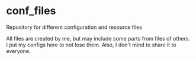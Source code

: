 # conf_files
Repository for different configuration and resource files

All files are created by me, but may include some parts from files of others. I put my configs here to not lose them.
Also, I don't mind to share it to everyone.
